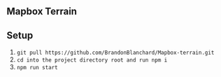 ## Mapbox Terrain

## Setup
1. `git pull https://github.com/BrandonBlanchard/Mapbox-terrain.git`
2. `cd into the project directory root and run npm i`
3. `npm run start`